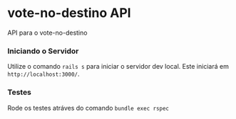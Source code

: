# vote-no-destino API

API para o vote-no-destino


### Iniciando o Servidor

Utilize o comando `rails s` para iniciar o servidor dev local. Este iniciará em `http://localhost:3000/`.

### Testes

Rode os testes atráves do comando `bundle exec rspec`
